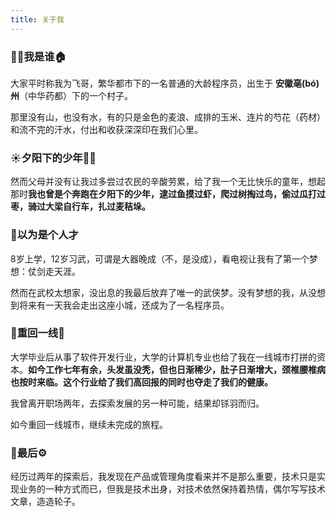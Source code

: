 ```yaml
---
title: 关于我
---
```


### 👨‍💻我是谁🏠

大家平时称我为飞哥，繁华都市下的一名普通的大龄程序员，出生于 **安徽亳(bó)州**（中华药都）下的一个村子。

那里没有山，也没有水，有的只是金色的麦浪、成排的玉米、连片的芍花（药材）和流不完的汗水，付出和收获深深印在我们心里。



### ☀️夕阳下的少年🏃‍♂️

然而父母并没有让我过多尝过农民的辛酸劳累，给了我一个无比快乐的童年，想起那时**我也曾是个奔跑在夕阳下的少年，逮过鱼摸过虾，爬过树掏过鸟，偷过瓜打过枣，骑过大梁自行车，扎过麦秸垛。**



### 🥷以为是个人才

8岁上学，12岁习武，可谓是大器晚成（不，是没成），看电视让我有了第一个梦想：仗剑走天涯。

然而在武校太想家，没出息的我最后放弃了唯一的武侠梦。没有梦想的我，从没想到将来有一天我会走出这座小城，还成为了一名程序员。



### 🚄重回一线🧱

大学毕业后从事了软件开发行业，大学的计算机专业也给了我在一线城市打拼的资本。**如今工作七年有余，头发虽没秃，但也日渐稀少，肚子日渐增大，颈椎腰椎病也按时来临。这个行业给了我们高回报的同时也夺走了我们的健康。**

我曾离开职场两年，去探索发展的另一种可能，结果却铩羽而归。

如今重回一线城市，继续未完成的旅程。



### 🧰最后⚙︎

经历过两年的探索后，我发现在产品或管理角度看来并不是那么重要，技术只是实现业务的一种方式而已，但我是技术出身，对技术依然保持着热情，偶尔写写技术文章，造造轮子。
